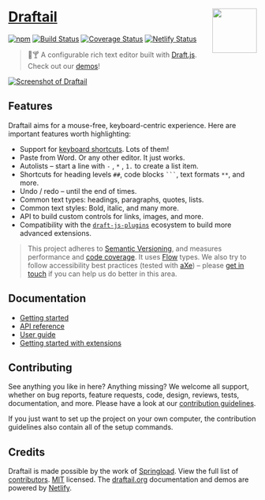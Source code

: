 # [Draftail](https://www.draftail.org/) [<img src="https://raw.githubusercontent.com/thibaudcolas/draftail.org/master/.github/draftail-logo.svg?sanitize=true" width="90" height="90" align="right">](https://www.draftail.org/)

[![npm](https://img.shields.io/npm/v/draftail.svg)](https://www.npmjs.com/package/draftail) [![Build Status](https://travis-ci.org/springload/draftail.svg?branch=master)](https://travis-ci.org/springload/draftail) [![Coverage Status](https://coveralls.io/repos/github/springload/draftail/badge.svg)](https://coveralls.io/github/springload/draftail) [![Netlify Status](https://api.netlify.com/api/v1/badges/cb4f2732-c1c5-4566-b22e-ce491f504a82/deploy-status)](https://app.netlify.com/sites/draftail-demos/deploys)

> :memo::cocktail: A configurable rich text editor built with [Draft.js](https://draftjs.org/). Check out our [demos](https://www.draftail.org/examples)!

[![Screenshot of Draftail](https://www.draftail.org/img/draftail-ui-screenshot.png)](https://www.draftail.org/)

## Features

Draftail aims for a mouse-free, keyboard-centric experience. Here are important features worth highlighting:

- Support for [keyboard shortcuts](https://www.draftail.org/docs/keyboard-shortcuts). Lots of them!
- Paste from Word. Or any other editor. It just works.
- Autolists – start a line with `-` , `*` , `1.` to create a list item.
- Shortcuts for heading levels `##`, code blocks ` ``` `, text formats `**`, and more.
- Undo / redo – until the end of times.
- Common text types: headings, paragraphs, quotes, lists.
- Common text styles: Bold, italic, and many more.
- API to build custom controls for links, images, and more.
- Compatibility with the [`draft-js-plugins`](https://www.draft-js-plugins.com) ecosystem to build more advanced extensions.

> This project adheres to [Semantic Versioning](http://semver.org/spec/v2.0.0.html), and measures performance and [code coverage](https://coveralls.io/github/springload/draftail). It uses [Flow](https://flow.org/) types. We also try to follow accessibility best practices (tested with [aXe](https://www.axe-core.org/)) – please [get in touch](https://github.com/springload/draftail/issues/149#issuecomment-389476151) if you can help us do better in this area.

## Documentation

- [Getting started](https://www.draftail.org/docs/getting-started)
- [API reference](https://www.draftail.org/docs/api)
- [User guide](https://www.draftail.org/docs/user-guide)
- [Getting started with extensions](https://www.draftail.org/docs/getting-started-with-extensions)

## Contributing

See anything you like in here? Anything missing? We welcome all support, whether on bug reports, feature requests, code, design, reviews, tests, documentation, and more. Please have a look at our [contribution guidelines](docs/CONTRIBUTING.md).

If you just want to set up the project on your own computer, the contribution guidelines also contain all of the setup commands.

## Credits
 
Draftail is made possible by the work of [Springload](https://github.com/springload/). View the full list of [contributors](https://github.com/springload/draftail/graphs/contributors). [MIT](LICENSE) licensed. The [draftail.org](https://github.com/thibaudcolas/draftail.org) documentation and demos are powered by [Netlify](https://www.netlify.com/).
